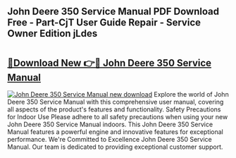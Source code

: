 ## John Deere 350 Service Manual PDF Download Free - Part-CjT User Guide Repair - Service Owner Edition jLdes

# <h2><a href="http://bc92715.oget.top/?id=John+Deere+350+Service+Manual">🔗Download New 👉🔴 John Deere 350 Service Manual</a></h2>

[![John Deere 350 Service Manual new download](https://i.imgur.com/5g1atiW.png)](http://bc92715.oget.top/?id=John+Deere+350+Service+Manual)
Explore the world of John Deere 350 Service Manual with this comprehensive user manual, covering all aspects of the product's features and functionality. Safety Precautions for Indoor Use Please adhere to all safety precautions when using your new John Deere 350 Service Manual indoors. This John Deere 350 Service Manual features a powerful engine and innovative features for exceptional performance. We're Committed to Excellence John Deere 350 Service Manual. Our team is dedicated to providing exceptional customer support.
